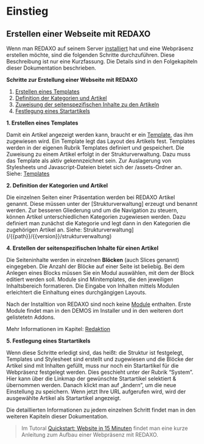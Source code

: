 # Einstieg

## Erstellen einer Webseite mit REDAXO 

Wenn man REDAXO auf seinem Server [installiert](/{{path}}/{{version}}/installation) hat und eine Webpräsenz erstellen möchte, sind die folgenden Schritte durchzuführen. Diese Beschreibung ist nur eine Kurzfassung. Die Details sind in den Folgekapiteln dieser Dokumentation beschrieben.

**Schritte zur Erstellung einer Webseite mit REDAXO**

1. [Erstellen eines Templates](#template)
2. [Definition der Kategorien und Artikel](#defkatart)
3. [Zuweisung der seitenspezifischen Inhalte zu den Artikeln](#zuweisung)
4. [Festlegung eines Startartikels](#startartikel)


<a name="template"></a>
**1. Erstellen eines Templates**

Damit ein Artikel angezeigt werden kann, braucht er ein [Template](/{{path}}/{{version}}/templates), das ihm zugewiesen wird. Ein Template legt das Layout des Artikels fest. Templates werden in der eigenen Rubrik Templates definiert und gespeichert. Die Zuweisung zu einem Artikel erfolgt in der Strukturverwaltung. Dazu muss das Template als aktiv gekennzeichnet sein. Zur Auslagerung von Stylesheets und Javascript-Dateien bietet sich der /assets-Ordner an.
Siehe: [Templates](/{{path}}/{{version}}/templates)


<a name="defkatart"></a>
**2. Definition der Kategorien und Artikel**

Die einzelnen Seiten einer Präsentation werden bei REDAXO Artikel genannt. Diese müssen unter der [Strukturverwaltung] erzeugt und benannt werden. Zur besseren Gliederung und um die Navigation zu steuern, können Artikel unterschiedlichen Kategorien zugewiesen werden. Dazu definiert man zunächst die Kategorie und legt dann in den Kategorien die zugehörigen Artikel an.
Siehe: Strukturverwaltung](/{{path}}/{{version}}/strukturverwaltung)


<a name="zuweisung"></a>
**4. Erstellen der seitenspezifischen Inhalte für einen Artikel**

Die Seiteninhalte werden in einzelnen **Blöcken** (auch Slices genannt) eingegeben. Die Anzahl der Blöcke auf einer Seite ist beliebig. Bei dem Anlegen eines Blocks müssen Sie ein Modul auswählen, mit dem der Block editiert werden soll. Module sind Minitemplates, die den jeweiligen Inhaltsbereich formatieren. Die Eingabe von Inhalten mittels Modulen erleichtert die Einhaltung eines durchgängigen Layouts.

Nach der Installtion von REDAXO sind noch keine [Module](/{{path}}/{{version}}/module) enthalten. Erste Module findet man in den DEMOS im Installer und in den weiteren dort gelistetetn Addons. 

Mehr Informationen im Kapitel: [Redaktion](/{{path}}/{{version}}/redaktion)

<a name="startartikel"></a>
**5. Festlegung eines Startartikels**

Wenn diese Schritte erledigt sind, das heißt: die Struktur ist festgelegt, Templates und Stylesheet sind erstellt und zugewiesen und die Blöcke der Artikel sind mit Inhalten gefüllt, muss nur noch ein Startartikel für die Webpräsenz festgelegt werden. Dies geschieht unter der Rubrik “System”.  Hier kann über die Linkmap der gewünschte Startartikel selektiert & übernommen werden. Danach klickt man auf „ändern“, um die neue Einstellung zu speichern. Wenn jetzt Ihre URL aufgerufen wird, wird der ausgewählte Artikel als Startartikel angezeigt.


Die detaillierten Informationen zu jedem einzelnen Schritt findet man in den weiteren Kapiteln dieser Dokumentation.

> Im Tutoral [Quickstart: Website in 15 Minuten](/{{path}}/{{version}}/tutorial-quickstart) findet man eine kurze Anleitung zum Aufbau einer Webpräsenz mit REDAXO. 
